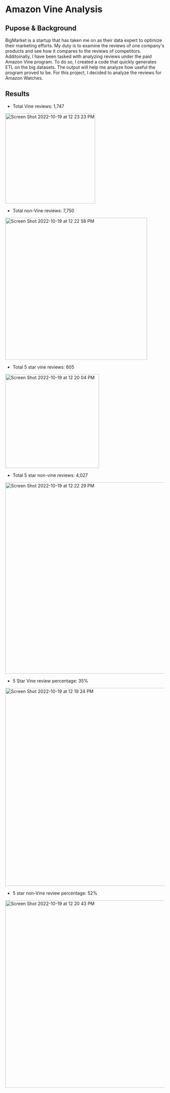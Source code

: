 # Amazon Vine Analysis
## Pupose & Background
BigMarket is a startup that has taken me on as their data expert to optimize their marketing efforts. My duty is to examine the reviews of one company's products and see how it compares to the reviews of competitors. Additoinally, I have been tasked with analyzing reviews under the paid Amazon Vine program. To do so, I created a code that quickly generates ETL on the big datasets. The output will help me analyze how useful the program proved to be. For this project, I decided to analyze the reviews for Amazon Watches. 

## Results
- Total Vine reviews: 1,747

<img width="284" alt="Screen Shot 2022-10-19 at 12 23 23 PM" src="https://user-images.githubusercontent.com/107595127/196784857-d22aaa07-ae3f-45bf-8b66-aacf25b0e6f5.png">


- Total non-Vine reviews: 7,750

<img width="448" alt="Screen Shot 2022-10-19 at 12 22 58 PM" src="https://user-images.githubusercontent.com/107595127/196784791-0fafb9b3-609a-44bc-a0ee-320344e8eef5.png">

- Total 5 star vine reviews: 605

<img width="296" alt="Screen Shot 2022-10-19 at 12 20 04 PM" src="https://user-images.githubusercontent.com/107595127/196784222-86816e94-3fc9-4c1b-a883-a683f9a64adb.png">

- Total 5 star non-vine reviews: 4,027

<img width="603" alt="Screen Shot 2022-10-19 at 12 22 29 PM" src="https://user-images.githubusercontent.com/107595127/196784681-a9232a14-2bdf-4378-a875-104874c91597.png">

- 5 Star Vine review percentage: 35%

<img width="624" alt="Screen Shot 2022-10-19 at 12 19 24 PM" src="https://user-images.githubusercontent.com/107595127/196784106-506c7092-7879-496f-9ce5-e62efc3a15d0.png">

- 5 star non-Vine review percentage: 52%

<img width="591" alt="Screen Shot 2022-10-19 at 12 20 43 PM" src="https://user-images.githubusercontent.com/107595127/196784329-2502481b-6169-4f9b-8f2e-55100f05f2a3.png">
